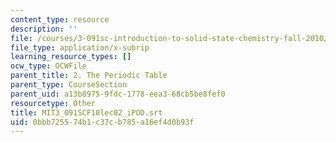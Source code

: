 ```yaml
---
content_type: resource
description: ''
file: /courses/3-091sc-introduction-to-solid-state-chemistry-fall-2010/0bbb725574b1c37cb785a16ef4d0b93f_MIT3_091SCF10lec02_iPOD.srt
file_type: application/x-subrip
learning_resource_types: []
ocw_type: OCWFile
parent_title: 2. The Periodic Table
parent_type: CourseSection
parent_uid: a13b8975-9fdc-1778-eea3-68cb5be8fef0
resourcetype: Other
title: MIT3_091SCF10lec02_iPOD.srt
uid: 0bbb7255-74b1-c37c-b785-a16ef4d0b93f
---
```

